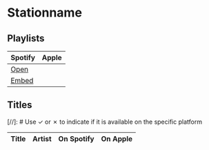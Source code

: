 # Stationname

## Playlists

| Spotify | Apple |
| ------- | ----- |
| [Open]() | []() |
| [Embed]() |  |

## Titles

[//]: # Use ✓ or ✗ to indicate if it is available on the specific platform

| Title                          | Artist             | On Spotify | On Apple |
| ------------------------------ | ------------------ | ---------- | -------- |
